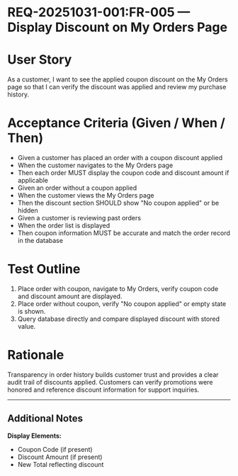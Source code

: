 # REQ-20251031-001:FR-005 — Display Discount on My Orders Page

# User Story
As a customer, I want to see the applied coupon discount on the My Orders page so that I can verify the discount was applied and review my purchase history.

# Acceptance Criteria (Given / When / Then)
- Given a customer has placed an order with a coupon discount applied
- When the customer navigates to the My Orders page
- Then each order MUST display the coupon code and discount amount if applicable
- Given an order without a coupon applied
- When the customer views the My Orders page
- Then the discount section SHOULD show "No coupon applied" or be hidden
- Given a customer is reviewing past orders
- When the order list is displayed
- Then coupon information MUST be accurate and match the order record in the database

# Test Outline
1. Place order with coupon, navigate to My Orders, verify coupon code and discount amount are displayed.
2. Place order without coupon, verify "No coupon applied" or empty state is shown.
3. Query database directly and compare displayed discount with stored value.

# Rationale
Transparency in order history builds customer trust and provides a clear audit trail of discounts applied. Customers can verify promotions were honored and reference discount information for support inquiries.

---

## Additional Notes

**Display Elements:**
- Coupon Code (if present)
- Discount Amount (if present)
- New Total reflecting discount
